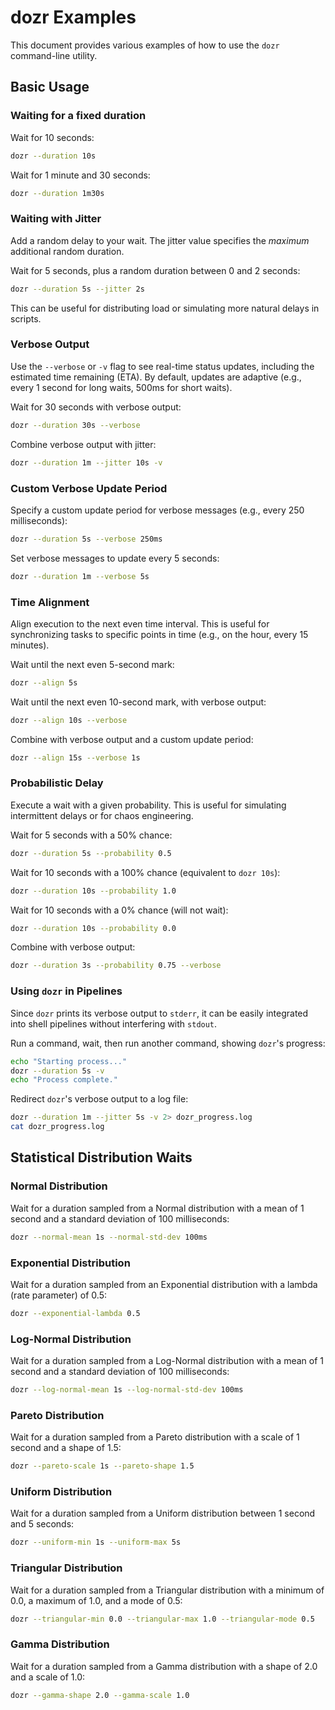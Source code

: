 # dozr Examples

This document provides various examples of how to use the `dozr` command-line utility.

## Basic Usage

### Waiting for a fixed duration

Wait for 10 seconds:

```bash
dozr --duration 10s
```

Wait for 1 minute and 30 seconds:

```bash
dozr --duration 1m30s
```

### Waiting with Jitter

Add a random delay to your wait. The jitter value specifies the *maximum* additional random duration.

Wait for 5 seconds, plus a random duration between 0 and 2 seconds:

```bash
dozr --duration 5s --jitter 2s
```

This can be useful for distributing load or simulating more natural delays in scripts.

### Verbose Output

Use the `--verbose` or `-v` flag to see real-time status updates, including the estimated time remaining (ETA). By default, updates are adaptive (e.g., every 1 second for long waits, 500ms for short waits).

Wait for 30 seconds with verbose output:

```bash
dozr --duration 30s --verbose
```

Combine verbose output with jitter:

```bash
dozr --duration 1m --jitter 10s -v
```

### Custom Verbose Update Period

Specify a custom update period for verbose messages (e.g., every 250 milliseconds):

```bash
dozr --duration 5s --verbose 250ms
```

Set verbose messages to update every 5 seconds:

```bash
dozr --duration 1m --verbose 5s
```

### Time Alignment

Align execution to the next even time interval. This is useful for synchronizing tasks to specific points in time (e.g., on the hour, every 15 minutes).

Wait until the next even 5-second mark:

```bash
dozr --align 5s
```

Wait until the next even 10-second mark, with verbose output:

```bash
dozr --align 10s --verbose
```

Combine with verbose output and a custom update period:

```bash
dozr --align 15s --verbose 1s
```

### Probabilistic Delay

Execute a wait with a given probability. This is useful for simulating intermittent delays or for chaos engineering.

Wait for 5 seconds with a 50% chance:

```bash
dozr --duration 5s --probability 0.5
```

Wait for 10 seconds with a 100% chance (equivalent to `dozr 10s`):

```bash
dozr --duration 10s --probability 1.0
```

Wait for 10 seconds with a 0% chance (will not wait):

```bash
dozr --duration 10s --probability 0.0
```

Combine with verbose output:

```bash
dozr --duration 3s --probability 0.75 --verbose
```

### Using `dozr` in Pipelines

Since `dozr` prints its verbose output to `stderr`, it can be easily integrated into shell pipelines without interfering with `stdout`.

Run a command, wait, then run another command, showing `dozr`'s progress:

```bash
echo "Starting process..."
dozr --duration 5s -v
echo "Process complete."
```

Redirect `dozr`'s verbose output to a log file:

```bash
dozr --duration 1m --jitter 5s -v 2> dozr_progress.log
cat dozr_progress.log
```

## Statistical Distribution Waits

### Normal Distribution

Wait for a duration sampled from a Normal distribution with a mean of 1 second and a standard deviation of 100 milliseconds:

```bash
dozr --normal-mean 1s --normal-std-dev 100ms
```

### Exponential Distribution

Wait for a duration sampled from an Exponential distribution with a lambda (rate parameter) of 0.5:

```bash
dozr --exponential-lambda 0.5
```

### Log-Normal Distribution

Wait for a duration sampled from a Log-Normal distribution with a mean of 1 second and a standard deviation of 100 milliseconds:

```bash
dozr --log-normal-mean 1s --log-normal-std-dev 100ms
```

### Pareto Distribution

Wait for a duration sampled from a Pareto distribution with a scale of 1 second and a shape of 1.5:

```bash
dozr --pareto-scale 1s --pareto-shape 1.5
```



### Uniform Distribution

Wait for a duration sampled from a Uniform distribution between 1 second and 5 seconds:

```bash
dozr --uniform-min 1s --uniform-max 5s
```

### Triangular Distribution

Wait for a duration sampled from a Triangular distribution with a minimum of 0.0, a maximum of 1.0, and a mode of 0.5:

```bash
dozr --triangular-min 0.0 --triangular-max 1.0 --triangular-mode 0.5
```

### Gamma Distribution

Wait for a duration sampled from a Gamma distribution with a shape of 2.0 and a scale of 1.0:

```bash
dozr --gamma-shape 2.0 --gamma-scale 1.0
```


